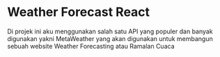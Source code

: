 # Weather Forecast React

Di projek ini aku menggunakan salah satu API yang populer dan banyak digunakan yakni MetaWeather yang akan digunakan untuk membangun sebuah website Weather Forecasting atau Ramalan Cuaca
